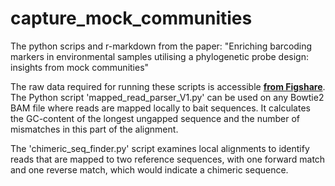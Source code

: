 # capture_mock_communities
The python scrips and r-markdown from the paper: "Enriching barcoding markers in environmental samples utilising a phylogenetic probe design: insights from mock communities"

The raw data required for running these scripts is accessible <a href="https://figshare.com/articles/dataset/Data_for_the_figures/26044429" target="_blank"><b>from Figshare</b></a>. The Python script 'mapped_read_parser_V1.py' can be used on any Bowtie2 BAM file where reads are mapped locally to bait sequences. It calculates the GC-content of the longest ungapped sequence and the number of mismatches in this part of the alignment.

The 'chimeric_seq_finder.py' script examines local alignments to identify reads that are mapped to two reference sequences, with one forward match and one reverse match, which would indicate a chimeric sequence. 
